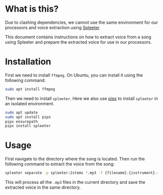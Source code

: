 # What is this?
Due to clashing dependencies, we cannot use the same environment for our processors and voice extraction using [Spleeter](https://github.com/deezer/spleeter).

This document contains instructions on how to extract voice from a song using Spleeter and prepare the extracted voice for use in our processors.

# Installation
First we need to install `ffmpeg`. On Ubuntu, you can install it using the following command:
```bash
sudo apt install ffmpeg
```
Then we need to install `spleeter`. Here we also use [pipx](https://github.com/pypa/pipx?tab=readme-ov-file) to install `spleeter` in an isolated environment.
```bash
sudo apt update
sudo apt install pipx
pipx ensurepath
pipx install spleeter
```

# Usage
First navigate to the directory where the song is located. Then run the following command to extract the voice from the song:
```bash
spleeter separate -p spleeter:2stems *.mp3 -f {filename}.{instrument}.{codec} -o . --codec mp3
```
This will process all the `.mp3` files in the current directory and save the extracted voice in the same directory.
